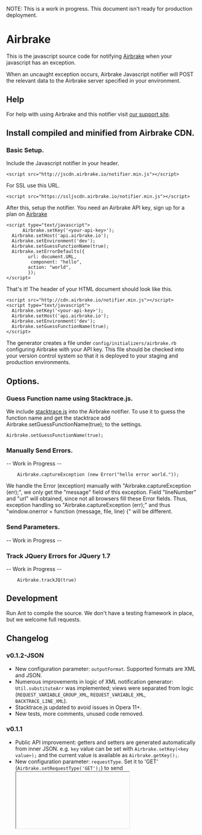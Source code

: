 NOTE: This is a work in progress. This document isn't ready for production deployment. 

Airbrake
========

This is the javascript source code for notifying [Airbrake](http://airbrake.io) when your javascript has an exception. 

When an uncaught exception occurs, Airbrake Javascript notifier will POST the relevant data
to the Airbrake server specified in your environment.

Help
----

For help with using Airbrake and this notifier visit [our support site](http://help.airbrake.io).


Install compiled and minified from Airbrake CDN. 
------------------------------------------------

### Basic Setup. 

Include the Javascript notifier in your header. 

    <script src="http://jscdn.airbrake.io/notifier.min.js"></script>

For SSL use this URL. 

    <script src="https://ssljscdn.airbrake.io/notifier.min.js"></script>

After this, setup the notifier. You need an Airbrake API key, sign up for a plan on [Airbrake](http://help.airbrake.io) 

    <script type="text/javascript">
          Airbrake.setKey('<your-api-key>');
	  Airbrake.setHost('api.airbrake.io');
	  Airbrake.setEnvironment('dev');
	  Airbrake.setGuessFunctionName(true);
	  Airbrake.setErrorDefaults({
     	 	url: document.URL,
     		 component: "hello",
    	  	action: "world",
      		});
	</script>

That's it! The header of your HTML document should look like this. 

    <script src="http://cdn.airbrake.io/notifier.min.js"></script>
	<script type="text/javascript">
	  Airbrake.setKey('<your-api-key>');
	  Airbrake.setHost('api.airbrake.io');
	  Airbrake.setEnvironment('dev');
	  Airbrake.setGuessFunctionName(true);
	</script>

The generator creates a file under `config/initializers/airbrake.rb` configuring Airbrake with your API key. This file should be checked into your version control system so that it is deployed to your staging and production environments.

Options. 
------------------------------------------------

### Guess Function name using Stacktrace.js.

We include [stacktrace.js](https://github.com/eriwen/javascript-stacktrace) into the Airbrake notifier. To use it to guess the function name and get the stacktrace add Airbrake.setGuessFunctionName(true); to the settings.  

	Airbrake.setGuessFunctionName(true);

### Manually Send Errors. 

-- Work in Progress --  

		Airbrake.captureException (new Error("hello error world."));
		
We handle the Error (exception) manually with "Airbrake.captureException (err);", we  only get the "message" field of this exception. Field "lineNumber" and "url" will obtained, since not all browsers fill these Error fields. Thus, exception handling so "Airbrake.captureException (err);" and thus "window.onerror = function (message, file, line) {" will be different.

###  Send Parameters. 

-- Work in Progress --  

		
### Track JQuery Errors for JQuery 1.7

-- Work in Progress --  

		Airbrake.trackJQ(true)

Development
-----------

Run Ant to compile the source. We don't have a testing framework in place, but we welcome full requests.

Changelog
---------

### v0.1.2-JSON

- New configuration parameter: `outputFormat`. Supported formats are XML and JSON.
- Numerous improvements in logic of XML notification generator: `Util.substituteArr` was implemented; views were separated from logic (`REQUEST_VARIABLE_GROUP_XML`, `REQUEST_VARIABLE_XML`, `BACKTRACE_LINE_XML`).
- Stacktrace.js updated to avoid issues in Opera 11+.
- New tests, more comments, unused code removed.

### v0.1.1

- Public API improvement: getters and setters are generated automatically from inner JSON. e.g. `key` value can be set with `Airbrake.setKey(<key value>);` and the current value is available as `Airbrake.getKey();`. 
- New configuration parameter: `requestType`. Set it to 'GET' (`Airbrake.setRequestType('GET');`) to send <iframe> notification request; 'POST' is for XMLHttpRequest POST.
- Basic Jasmine test are available in `tests/` directory. 

Credits
-------

Airbrake is maintained and funded by [airbrake.io](http://airbrake.io)

Thank you to all [the contributors](https://github.com/airbrake/airbrake-js/contributors).

The names and logos for Airbrake are trademarks of Exceptional Software Inc. 

License
-------
Airbrake is Copyright © 2008-2012 Airbrake. It is free software, and may be redistributed under the terms specified in the MIT-LICENSE file.